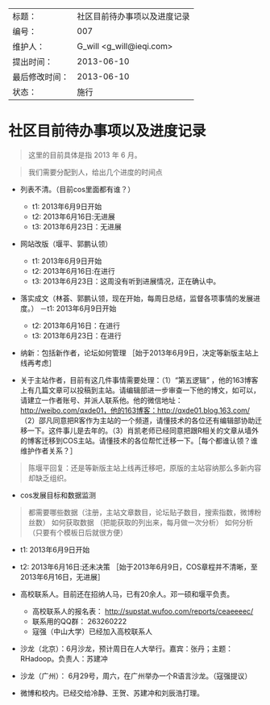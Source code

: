 <table>
    <tr>
        <td>标题：</td>
        <td>社区目前待办事项以及进度记录</td>
    </tr>
    <tr>
        <td>编号：</td>
        <td>007</td>
    </tr>
    <tr>
        <td>维护人：</td>
        <td>G_will &lt;g_will@ieqi.com&gt;</td>
    </tr>
    <tr>
        <td>提出时间：</td>
        <td> 2013-06-10 </td>
    </tr>
    <tr>
        <td>最后修改时间：</td>
        <td> 2013-06-10 </td>
    </tr>
    <tr>
        <td>状态：</td>
        <td>施行</td>
    </tr> 
</table>

# 社区目前待办事项以及进度记录

> 这里的目前具体是指 2013 年 6 月。

> 我们需要分配到人，给出几个进度的时间点

- 列表不清。（目前cos里面都有谁？）
 

  - t1: 2013年6月9日开始
  - t2: 2013年6月16日:无进展
  - t3: 2013年6月23日：无进展
  
- 网站改版（堰平、郭鹏认领）
  - t1: 2013年6月9日开始
  - t2: 2013年6月16日:在进行
  - t3: 2013年6月23日：这周没有听到进展情况，正在确认中。

- 落实成文（林荟、郭鹏认领，现在开始，每周日总结，监督各项事情的发展进度。）
   －t1: 2013年6月9日开始
   - t2: 2013年6月16日：在进行
   - t3: 2013年6月23日：在进行
   
- 纳新：包括新作者，论坛如何管理 ［始于2013年6月9日，决定等新版主站上线再考虑］

- 关于主站作者，目前有这几件事情需要处理：（1）“第五逻辑” ，他的163博客上有几篇文章可以投稿到主站。请编辑部进一步审查一下他的博文，如可以，请建立一作者账号、并派人联系他。他的微信地址：http://weibo.com/qxde01，他的163博客：http://qxde01.blog.163.com/ （2）邵凡同意把R客作为主站的一个频道，请懂技术的各位还有编辑部协助迁移一下。这件事儿是去年的。（3）肖凯老师已经同意把跟R相关的文章从墙外的博客迁移到COS主站。请懂技术的各位帮忙迁移一下。［每个都谁认领？谁维护作者关系？］

> 陈堰平回复：还是等新版主站上线再迁移吧，原版的主站容纳那么多新内容却缺乏组织。

- cos发展目标和数据监测 
> 都需要哪些数据（注册，主站文章数目，论坛贴子数目，搜索指数，微博粉丝数） 
> 如何获取数据 （把能获取的列出来，每月做一次分析）
> 如何分析（只要有个模板日后就很方便）
 - t1: 2013年6月9日开始
 - t2: 2013年6月16日:还未决策
  ［始于2013年6月9日，COS章程并不清晰，至2013年6月16日，无进展］
 
- 高校联系人。目前还在招纳人马，已有20余人。邓一硕和堰平负责。
    - 高校联系人的报名表： http://supstat.wufoo.com/reports/ceaeeeec/
    - 联系用的QQ群： 263260222
    - 寇强（中山大学）已经加入高校联系人
- 沙龙（北京）：6月沙龙，预计周日在人大举行。嘉宾：张丹；主题：RHadoop。负责人：苏建冲
- 沙龙（广州）： 6月29号，周六，在广州举办一个R语言沙龙。（寇强提议）
- 微博和校内。已经交给冷静、王贺、苏建冲和刘辰浩打理。
